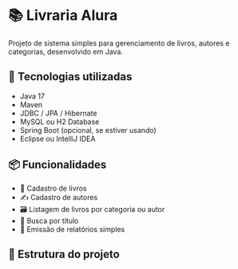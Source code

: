 # 📚 Livraria Alura

Projeto de sistema simples para gerenciamento de livros, autores e categorias, desenvolvido em Java.

## 🚀 Tecnologias utilizadas

- Java 17
- Maven
- JDBC / JPA / Hibernate
- MySQL ou H2 Database
- Spring Boot (opcional, se estiver usando)
- Eclipse ou IntelliJ IDEA

## 📦 Funcionalidades

- 📘 Cadastro de livros
- ✍️ Cadastro de autores
- 🗃️ Listagem de livros por categoria ou autor
- 🔎 Busca por título
- 🧾 Emissão de relatórios simples

## 📁 Estrutura do projeto



